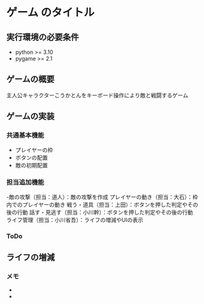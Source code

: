 # ゲーム のタイトル
## 実行環境の必要条件
* python >= 3.10
* pygame >= 2.1

## ゲームの概要
主人公キャラクターこうかとんをキーボード操作により敵と戦闘するゲーム

## ゲームの実装
### 共通基本機能
* プレイヤーの枠
* ボタンの配置
* 敵の初期配置
### 担当追加機能
-敵の攻撃（担当：道人）：敵の攻撃を作成
プレイヤーの動き（担当：大石）：枠内でのプレイヤーの動き
戦う・道具（担当：上田）：ボタンを押した判定やその後の行動
話す・見逃す（担当：小川幹）：ボタンを押した判定やその後の行動
ライフ管理（担当：小川省吾）：ライフの増減やUIの表示
### ToDo
ライフの増減
- 
### メモ
* 
* 
